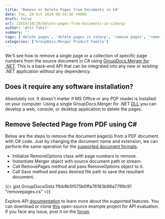 ```yaml
---
title: 'Remove or Delete Pages from Documents in C#'
date: Tue, 29 Oct 2019 08:54:56 +0000
draft: false
url: /2019/10/29/delete-pages-from-documents-in-csharp/
author: 'Atir Tahir'
summary: ''
tags: ['delete pages', 'delete pages in csharp', 'remove pages', 'remove pages in csharp']
categories: ['GroupDocs.Merger Product Family']
---
```


We'll see how to remove a single page or a collection of specific page numbers from the source document in C# using [GroupDocs.Merger for .NET](https://products.groupdocs.com/merger/net). This is a back-end API that can be integrated into any new or existing .NET application without any dependency.

## **Does it require any software installation?**

Absolutely not. It doesn't matter if MS Office or any PDF reader is installed on your computer. Using a single GroupDocs.Merger for .NET [DLL](https://downloads.groupdocs.com/merger/net) you can develop a web, console, or desktop application to delete the pages.

## **Remove Selected Page from PDF using C#**

Below are the steps to remove the document page(s) from a PDF document with C# code. Just by changing the document name and extension, we can perform the same operation for the [supported document formats](https://docs.groupdocs.com/merger/net/supported-document-formats/).

*   Initialize RemoveOptions class with page numbers to remove.
*   Instantiate Merger object with source document path or stream.
*   Call RemovePages method and pass RemoveOptions object to it.
*   Call Save method and pass desired file path to save the resultant document.

{{< gist GroupDocsGists f1bb9b5f075b0ffa76183b96a7799c91 "removepages.cs" >}}

Explore API [documentation](https://docs.groupdocs.com/merger/net/) to learn more about the supported features. You can download or clone [this](https://github.com/groupdocs-merger/GroupDocs.Merger-for-.NET) open-source example project for API evaluation. If you face any issue, post it on the [forum](https://forum.groupdocs.com/c/merger).




